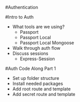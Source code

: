 #Authentication

#Intro to Auth
* What tools are we using?
	* Passport
	* Passport Local
	* Passport Local Mongoose
* Walk through auth flow
* Discuss sessions
	* Express-Session
	

#Auth Code Along Part 1
* Set up folder structure
* Install needed packages
* Add root route and template
* Add secret route and template